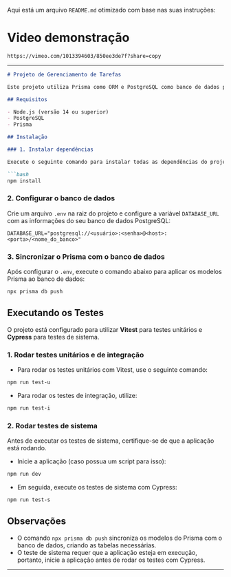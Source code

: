 Aqui está um arquivo `README.md` otimizado com base nas suas instruções:

# Video demonstração
```
https://vimeo.com/1013394603/850ee3de7f?share=copy
```
---

```markdown
# Projeto de Gerenciamento de Tarefas

Este projeto utiliza Prisma como ORM e PostgreSQL como banco de dados para gerenciar tarefas associadas a usuários. Aqui estão as instruções para instalação, configuração e execução de testes.

## Requisitos

- Node.js (versão 14 ou superior)
- PostgreSQL
- Prisma

## Instalação

### 1. Instalar dependências

Execute o seguinte comando para instalar todas as dependências do projeto:

```bash
npm install
```

### 2. Configurar o banco de dados

Crie um arquivo `.env` na raiz do projeto e configure a variável `DATABASE_URL` com as informações do seu banco de dados PostgreSQL:

```
DATABASE_URL="postgresql://<usuário>:<senha>@<host>:<porta>/<nome_do_banco>"
```

### 3. Sincronizar o Prisma com o banco de dados

Após configurar o `.env`, execute o comando abaixo para aplicar os modelos Prisma ao banco de dados:

```bash
npx prisma db push
```

## Executando os Testes

O projeto está configurado para utilizar **Vitest** para testes unitários e **Cypress** para testes de sistema.

### 1. Rodar testes unitários e de integração

- Para rodar os testes unitários com Vitest, use o seguinte comando:

```bash
npm run test-u
```

- Para rodar os testes de integração, utilize:

```bash
npm run test-i
```

### 2. Rodar testes de sistema

Antes de executar os testes de sistema, certifique-se de que a aplicação está rodando.

- Inicie a aplicação (caso possua um script para isso):

```bash
npm run dev
```

- Em seguida, execute os testes de sistema com Cypress:

```bash
npm run test-s
```

## Observações

- O comando `npx prisma db push` sincroniza os modelos do Prisma com o banco de dados, criando as tabelas necessárias.
- O teste de sistema requer que a aplicação esteja em execução, portanto, inicie a aplicação antes de rodar os testes com Cypress.

---
```
